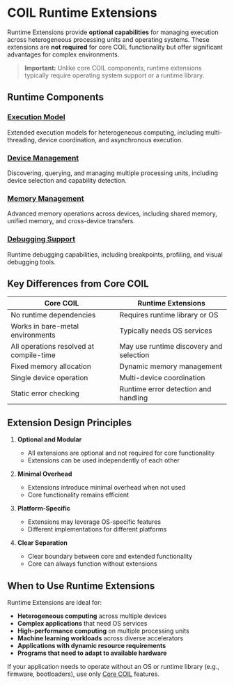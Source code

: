 # COIL Runtime Extensions

Runtime Extensions provide **optional capabilities** for managing execution across heterogeneous processing units and operating systems. These extensions are **not required** for core COIL functionality but offer significant advantages for complex environments.

> **Important:** Unlike core COIL components, runtime extensions typically require operating system support or a runtime library.

## Runtime Components

### [Execution Model](execution_model.md)
Extended execution models for heterogeneous computing, including multi-threading, device coordination, and asynchronous execution.

### [Device Management](device_management.md)
Discovering, querying, and managing multiple processing units, including device selection and capability detection.

### [Memory Management](memory_management.md)
Advanced memory operations across devices, including shared memory, unified memory, and cross-device transfers.

### [Debugging Support](debugging.md)
Runtime debugging capabilities, including breakpoints, profiling, and visual debugging tools.

## Key Differences from Core COIL

| Core COIL | Runtime Extensions |
|-----------|-------------------|
| No runtime dependencies | Requires runtime library or OS |
| Works in bare-metal environments | Typically needs OS services |
| All operations resolved at compile-time | May use runtime discovery and selection |
| Fixed memory allocation | Dynamic memory management |
| Single device operation | Multi-device coordination |
| Static error checking | Runtime error detection and handling |

## Extension Design Principles

1. **Optional and Modular**
   - All extensions are optional and not required for core functionality
   - Extensions can be used independently of each other

2. **Minimal Overhead**
   - Extensions introduce minimal overhead when not used
   - Core functionality remains efficient

3. **Platform-Specific**
   - Extensions may leverage OS-specific features
   - Different implementations for different platforms

4. **Clear Separation**
   - Clear boundary between core and extended functionality
   - Core can always function without extensions

## When to Use Runtime Extensions

Runtime Extensions are ideal for:

- **Heterogeneous computing** across multiple devices
- **Complex applications** that need OS services
- **High-performance computing** on multiple processing units
- **Machine learning workloads** across diverse accelerators
- **Applications with dynamic resource requirements**
- **Programs that need to adapt to available hardware**

If your application needs to operate without an OS or runtime library (e.g., firmware, bootloaders), use only [Core COIL](../core/README.md) features.